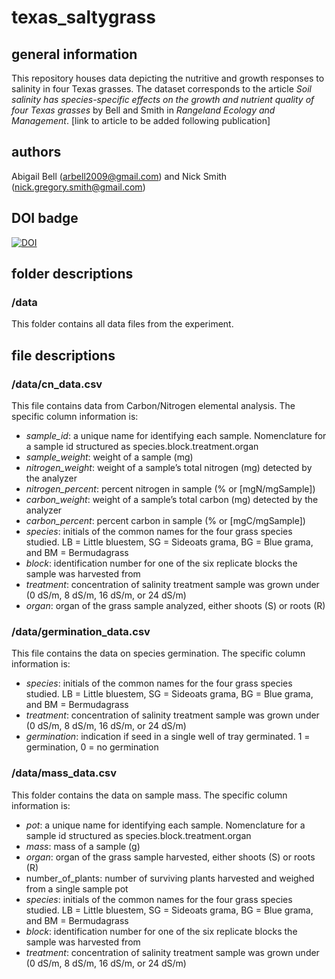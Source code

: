 # texas_saltygrass

## general information
This repository houses data depicting the nutritive and growth responses to salinity in four Texas grasses. The dataset corresponds to the article *Soil salinity has species-specific effects on the growth and nutrient quality of four Texas grasses* by Bell and Smith in *Rangeland Ecology and Management*. [link to article to be added following publication]

## authors
Abigail Bell (arbell2009@gmail.com) and Nick Smith (nick.gregory.smith@gmail.com)

## DOI badge
[![DOI](https://zenodo.org/badge/275826736.svg)](https://zenodo.org/badge/latestdoi/275826736)

## folder descriptions
### /data
This folder contains all data files from the experiment.

## file descriptions
### /data/cn_data.csv
This file contains data from Carbon/Nitrogen elemental analysis. The specific column information is:

- *sample_id*: a unique name for identifying each sample. Nomenclature for a sample id structured as species.block.treatment.organ
- *sample_weight*: weight of a sample (mg)
- *nitrogen_weight*: weight of a sample’s total nitrogen (mg) detected by the analyzer
- *nitrogen_percent*: percent nitrogen in sample (% or [mgN/mgSample])
- *carbon_weight*: weight of a sample’s total carbon (mg) detected by the analyzer
- *carbon_percent*: percent carbon in sample (% or [mgC/mgSample])
- *species*: initials of the common names for the four grass species studied. LB = Little bluestem, SG = Sideoats grama, BG = Blue grama, and BM = Bermudagrass
- *block*: identification number for one of the six replicate blocks the sample was harvested from
- *treatment*: concentration of salinity treatment sample was grown under (0 dS/m, 8 dS/m, 16 dS/m, or 24 dS/m)
- *organ*: organ of the grass sample analyzed, either shoots (S) or roots (R)


### /data/germination_data.csv
This file contains the data on species germination. The specific column information is: 

- *species*: initials of the common names for the four grass species studied. LB = Little bluestem, SG = Sideoats grama, BG = Blue grama, and BM = Bermudagrass
- *treatment*: concentration of salinity treatment sample was grown under (0 dS/m, 8 dS/m, 16 dS/m, or 24 dS/m)
- *germination*: indication if seed in a single well of tray germinated. 1 = germination, 0 = no germination

### /data/mass_data.csv
This folder contains the data on sample mass. The specific column information is: 
- *pot*: a unique name for identifying each sample. Nomenclature for a sample id structured as species.block.treatment.organ
- *mass*: mass of a sample (g)
- *organ*: organ of the grass sample harvested, either shoots (S) or roots (R)
- number_of_plants: number of surviving plants harvested and weighed from a single sample pot
- *species*: initials of the common names for the four grass species studied. LB = Little bluestem, SG = Sideoats grama, BG = Blue grama, and BM = Bermudagrass
- *block*: identification number for one of the six replicate blocks the sample was harvested from
- *treatment*: concentration of salinity treatment sample was grown under (0 dS/m, 8 dS/m, 16 dS/m, or 24 dS/m)
